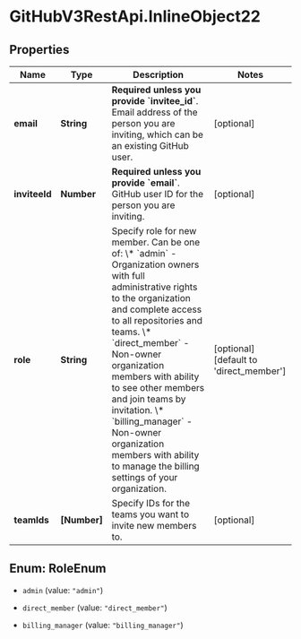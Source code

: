 # GitHubV3RestApi.InlineObject22

## Properties

Name | Type | Description | Notes
------------ | ------------- | ------------- | -------------
**email** | **String** | **Required unless you provide &#x60;invitee_id&#x60;**. Email address of the person you are inviting, which can be an existing GitHub user. | [optional] 
**inviteeId** | **Number** | **Required unless you provide &#x60;email&#x60;**. GitHub user ID for the person you are inviting. | [optional] 
**role** | **String** | Specify role for new member. Can be one of:   \\* &#x60;admin&#x60; - Organization owners with full administrative rights to the organization and complete access to all repositories and teams.   \\* &#x60;direct_member&#x60; - Non-owner organization members with ability to see other members and join teams by invitation.   \\* &#x60;billing_manager&#x60; - Non-owner organization members with ability to manage the billing settings of your organization. | [optional] [default to &#39;direct_member&#39;]
**teamIds** | **[Number]** | Specify IDs for the teams you want to invite new members to. | [optional] 



## Enum: RoleEnum


* `admin` (value: `"admin"`)

* `direct_member` (value: `"direct_member"`)

* `billing_manager` (value: `"billing_manager"`)




